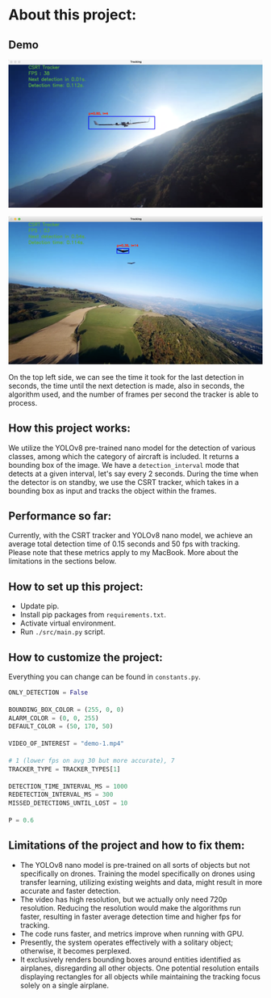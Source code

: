 # About this project:

## Demo

![UAV Detection + Tracking](./images/demo-1.png)

![UAV Detection + Tracking](./images/demo-2.png)

On the top left side, we can see the time it took for the last detection in seconds, the time until the next detection is made, also in seconds, the algorithm used, and the number of frames per second the tracker is able to process.

## How this project works:

We utilize the YOLOv8 pre-trained nano model for the detection of various classes, among which the category of aircraft is included. It returns a bounding box of the image. We have a `detection_interval` mode that detects at a given interval, let's say every 2 seconds. During the time when the detector is on standby, we use the CSRT tracker, which takes in a bounding box as input and tracks the object within the frames.

## Performance so far:

Currently, with the CSRT tracker and YOLOv8 nano model, we achieve an average total detection time of 0.15 seconds and 50 fps with tracking. Please note that these metrics apply to my MacBook. More about the limitations in the sections below.

## How to set up this project:

- Update pip.
- Install pip packages from `requirements.txt`.
- Activate virtual environment.
- Run `./src/main.py` script.

## How to customize the project:

Everything you can change can be found in `constants.py`.

```python
ONLY_DETECTION = False

BOUNDING_BOX_COLOR = (255, 0, 0)
ALARM_COLOR = (0, 0, 255)
DEFAULT_COLOR = (50, 170, 50)

VIDEO_OF_INTEREST = "demo-1.mp4"

# 1 (lower fps on avg 30 but more accurate), 7
TRACKER_TYPE = TRACKER_TYPES[1]

DETECTION_TIME_INTERVAL_MS = 1000
REDETECTION_INTERVAL_MS = 300
MISSED_DETECTIONS_UNTIL_LOST = 10

P = 0.6
```

## Limitations of the project and how to fix them:

- The YOLOv8 nano model is pre-trained on all sorts of objects but not specifically on drones. Training the model specifically on drones using transfer learning, utilizing existing weights and data, might result in more accurate and faster detection.
- The video has high resolution, but we actually only need 720p resolution. Reducing the resolution would make the algorithms run faster, resulting in faster average detection time and higher fps for tracking.
- The code runs faster, and metrics improve when running with GPU.
- Presently, the system operates effectively with a solitary object; otherwise, it becomes perplexed.
- It exclusively renders bounding boxes around entities identified as airplanes, disregarding all other objects. One potential resolution entails displaying rectangles for all objects while maintaining the tracking focus solely on a single airplane.
